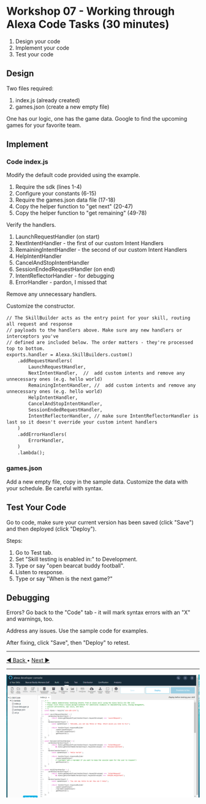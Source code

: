 # Workshop 07 - Working through Alexa Code Tasks (30 minutes)

1. Design your code
2. Implement your code
3. Test your code

## Design

Two files required:

1. index.js (already created)
2. games.json (create a new empty file)

One has our logic, one has the game data. Google to find the upcoming games for your favorite team.

## Implement

### Code index.js

Modify the default code provided using the example.

1. Require the sdk (lines 1-4)
2. Configure your constants (6-15)
3. Require the games.json data file (17-18)
4. Copy the helper function to "get next" (20-47)
5. Copy the helper function to "get remaining" (49-78)

Verify the handlers.

1. LaunchRequestHandler (on start)
2. NextIntentHandler - the first of our custom Intent Handlers
3. RemainingIntentHandler - the second of our custom Intent Handlers
4. HelpIntentHandler
5. CancelAndStopIntentHandler
6. SessionEndedRequestHandler (on end)
7. IntentReflectorHandler - for debugging
8. ErrorHandler - pardon, I missed that

Remove any unnecessary handlers.

Customize the constructor.

```Node
// The SkillBuilder acts as the entry point for your skill, routing all request and response
// payloads to the handlers above. Make sure any new handlers or interceptors you've
// defined are included below. The order matters - they're processed top to bottom.
exports.handler = Alexa.SkillBuilders.custom()
    .addRequestHandlers(
        LaunchRequestHandler,
        NextIntentHandler,  //  add custom intents and remove any unnecessary ones (e.g. hello world)
        RemainingIntentHandler, //  add custom intents and remove any unnecessary ones (e.g. hello world)
        HelpIntentHandler,
        CancelAndStopIntentHandler,
        SessionEndedRequestHandler,
        IntentReflectorHandler, // make sure IntentReflectorHandler is last so it doesn't override your custom intent handlers
    )
    .addErrorHandlers(
        ErrorHandler,
    )
    .lambda();
```

### games.json

Add a new empty file, copy in the sample data. Customize the data with your schedule. Be careful with syntax.

## Test Your Code 

Go to code, make sure your current version has been saved (click "Save") and then deployed (click "Deploy"). 

Steps:

1. Go to Test tab.
2. Set "Skill testing is enabled in:" to Development.
3. Type or say "open bearcat buddy football".
4. Listen to response.
5. Type or say "When is the next game?"

## Debugging

Errors?  Go back to the "Code" tab - it will mark syntax errors with an "X" and warnings, too. 

Address any issues. Use the sample code for examples.

After fixing, click "Save", then "Deploy" to retest. 

---

[:arrow_backward: Back ](./workshop-06.md) • [ Next :arrow_forward:](./workshop-08.md)

---

![Alexa Developer Console - Host Code In Alexa](./images/alexa-developer-console-code-in-alexa.PNG)
